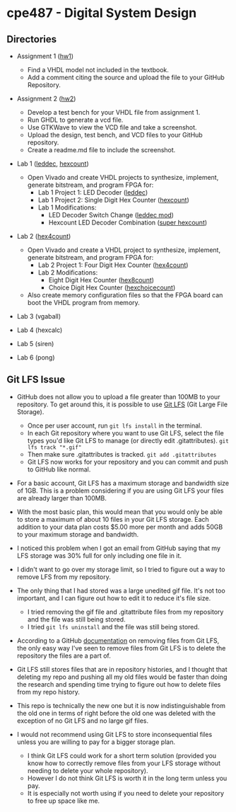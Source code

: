 # cpe487 - Digital System Design

## Directories

- Assignment 1 ([hw1](./hw1))
  - Find a VHDL model not included in the textbook.
  - Add a comment citing the source and upload the file to your GitHub Repository. 
  
- Assignment 2 ([hw2](./hw2))
  - Develop a test bench for your VHDL file from assignment 1.
  - Run GHDL to generate a vcd file.
  - Use GTKWave to view the VCD file and take a screenshot.
  - Upload the design, test bench, and VCD files to your GitHub repository.
  - Create a readme.md file to include the screenshot.

- Lab 1 ([leddec](./lab1/leddec), [hexcount](./lab1/hexcount))
  - Open Vivado and create VHDL projects to synthesize, implement, generate bitstream, and program FPGA for:
    - Lab 1 Project 1: LED Decoder ([leddec](./lab1/leddec))
	- Lab 1 Project 2: Single Digit Hex Counter ([hexcount](./lab1/hexcount))
	- Lab 1 Modifications:
	  - LED Decoder Switch Change ([leddec mod](./lab1/leddec/mod))
	  - Hexcount LED Decoder Combination ([super hexcount](./lab1/hexcount/super))

- Lab 2 ([hex4count](./lab2/hex4count))
  - Open Vivado and create a VHDL project to synthesize, implement, generate bitstream, and program FPGA for:
    - Lab 2 Project 1: Four Digit Hex Counter ([hex4count](./lab2/hex4count))
	- Lab 2 Modifications: 
	  - Eight Digit Hex Counter ([hex8count](./lab2/hex8count))
	  - Choice Digit Hex Counter ([hexchoicecount](./lab2/hexchoicecount))
  - Also create memory configuration files so that the FPGA board can boot the VHDL program from memory.
  
- Lab 3 (vgaball)

- Lab 4 (hexcalc)

- Lab 5 (siren)

- Lab 6 (pong)

## Git LFS Issue

- GitHub does not allow you to upload a file greater than 100MB to your repository.
To get around this, it is possible to use [Git LFS](https://git-lfs.github.com/) (Git Large File Storage).
  - Once per user account, run `git lfs install` in the terminal.
  - In each Git repository where you want to use Git LFS, select the file types you'd like Git LFS to manage (or directly edit .gitattributes).  `git lfs track "*.gif"`
  - Then make sure .gitattributes is tracked.  `git add .gitattributes`
  - Git LFS now works for your repository and you can commit and push to GitHub like normal.

- For a basic account, Git LFS has a maximum storage and bandwidth size of 1GB.
This is a problem considering if you are using Git LFS your files are already larger than 100MB.
- With the most basic plan, this would mean that you would only be able to store a maximum of about 10 files in your Git LFS storage.
Each addition to your data plan costs $5.00 more per month and adds 50GB to your maximum storage and bandwidth.
- I noticed this problem when I got an email from GitHub saying that my LFS storage was 30% full for only including one file in it.
- I didn't want to go over my storage limit, so I tried to figure out a way to remove LFS from my repository.
- The only thing that I had stored was a large unedited gif file. It's not too important, and I can figure out how to edit it to reduce it's file size.

  - I tried removing the gif file and .gitattribute files from my repository and the file was still being stored.
  - I tried `git lfs uninstall` and the file was still being stored.
- According to a GitHub [documentation](https://docs.github.com/en/repositories/working-with-files/managing-large-files/removing-files-from-git-large-file-storage) on removing files from Git LFS, the only easy way I've seen to remove files from Git LFS is to delete the repository the files are a part of.
- Git LFS still stores files that are in repository histories, and I thought that deleting my repo and pushing all my old files would be faster than doing the research and spending time trying to figure out how to delete files from my repo history.
- This repo is technically the new one but it is now indistinguishable from the old one in terms of right before the old one was deleted with the exception of no Git LFS and no large gif files. 

- I would not recommend using Git LFS to store inconsequential files unless you are willing to pay for a bigger storage plan.
  - I think Git LFS could work for a short term solution (provided you know how to correctly remove files from your LFS storage without needing to delete your whole repository).
  - However I do not think Git LFS is worth it in the long term unless you pay.
  - It is especially not worth using if you need to delete your repository to free up space like me.
